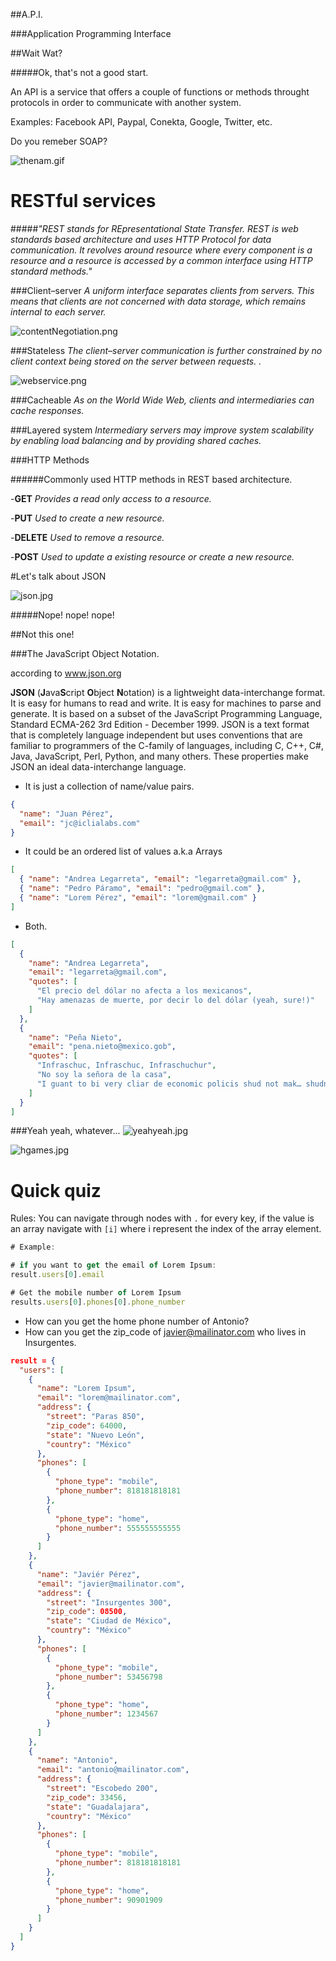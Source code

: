 ##A.P.I.

###Application Programming Interface

##Wait Wat?

#####Ok, that's not a good start.

An API is a service that offers a couple of functions or methods throught protocols in order to communicate with another system.


Examples: Facebook API, Paypal, Conekta, Google, Twitter, etc.

Do you remeber SOAP?

![thenam.gif](https://github.com/zenbakiak/rails_api_guide/blob/master/images/thenam.gif)


# RESTful services

#####_"REST stands for REpresentational State Transfer. REST is web standards based architecture and uses HTTP Protocol for data communication. It revolves around resource where every component is a resource and a resource is accessed by a common interface using HTTP standard methods."_

###Client–server
_A uniform interface separates clients from servers. This means that clients are not concerned with data storage, which remains internal to each server._

![contentNegotiation.png](https://github.com/zenbakiak/rails_api_guide/blob/master/images/contentNegotiation.png)

###Stateless
_The client–server communication is further constrained by no client context being stored on the server between requests.   ._

![webservice.png](https://github.com/zenbakiak/rails_api_guide/blob/master/images/webservice.png)

###Cacheable
_As on the World Wide Web, clients and intermediaries can cache responses._

###Layered system
_Intermediary servers may improve system scalability by enabling load balancing and by providing shared caches._

###HTTP Methods

######Commonly used HTTP methods in REST based architecture.

-__GET__ _Provides a read only access to a resource._

-__PUT__ _Used to create a new resource._

-__DELETE__ _Used to remove a resource._

-__POST__ _Used to update a existing resource or create a new resource._


#Let's talk about JSON

![json.jpg](https://github.com/zenbakiak/rails_api_guide/blob/master/images/json.jpg)

#####Nope! nope! nope!

##Not this one!

###The JavaScript Object Notation.

according to www.json.org

__JSON__ (**J**ava**S**cript **O**bject **N**otation) is a lightweight data-interchange format. It is easy for humans to read and write. It is easy for machines to parse and generate. It is based on a subset of the JavaScript Programming Language, Standard ECMA-262 3rd Edition - December 1999. JSON is a text format that is completely language independent but uses conventions that are familiar to programmers of the C-family of languages, including C, C++, C#, Java, JavaScript, Perl, Python, and many others. These properties make JSON an ideal data-interchange language.

- It is just a collection of name/value pairs.

```json
{
  "name": "Juan Pérez",
  "email": "jc@iclialabs.com"
}
```

- It could be an ordered list of values a.k.a Arrays

```json
[
  { "name": "Andrea Legarreta", "email": "legarreta@gmail.com" },
  { "name": "Pedro Páramo", "email": "pedro@gmail.com" },
  { "name": "Lorem Pérez", "email": "lorem@gmail.com" }
]
```

- Both.

```json
[
  {
    "name": "Andrea Legarreta",
    "email": "legarreta@gmail.com",
    "quotes": [
      "El precio del dólar no afecta a los mexicanos",
      "Hay amenazas de muerte, por decir lo del dólar (yeah, sure!)"
    ]
  },
  {
    "name": "Peña Nieto",
    "email": "pena.nieto@mexico.gob",
    "quotes": [
      "Infraschuc, Infraschuc, Infraschuchur",
      "No soy la señora de la casa",
      "I guant to bi very cliar de economic policis shud not mak… shudnot meikus forged"
    ]
  }
]
```


###Yeah yeah, whatever...
![yeahyeah.jpg](https://github.com/zenbakiak/rails_api_guide/blob/master/images/yeahyeah.jpg)

![hgames.jpg](https://github.com/zenbakiak/rails_api_guide/blob/master/images/hgames.jpg)

# Quick quiz

Rules: You can navigate through nodes with ```.``` for every key, if the value is an array navigate with ```[i]``` where i represent the index of the array element.


```js
# Example:

# if you want to get the email of Lorem Ipsum:
result.users[0].email

# Get the mobile number of Lorem Ipsum
results.users[0].phones[0].phone_number
```

- How can you get the home phone number of Antonio?
- How can you get the zip_code of javier@mailinator.com who lives in Insurgentes.

```json
result = {
  "users": [
    {
      "name": "Lorem Ipsum",
      "email": "lorem@mailinator.com",
      "address": {
        "street": "Paras 850",
        "zip_code": 64000,
        "state": "Nuevo León",
        "country": "México"
      },
      "phones": [
        {
          "phone_type": "mobile",
          "phone_number": 818181818181
        },
        {
          "phone_type": "home",
          "phone_number": 555555555555
        }
      ]
    },
    {
      "name": "Javiér Pérez",
      "email": "javier@mailinator.com",
      "address": {
        "street": "Insurgentes 300",
        "zip_code": 08500,
        "state": "Ciudad de México",
        "country": "México"
      },
      "phones": [
        {
          "phone_type": "mobile",
          "phone_number": 53456798
        },
        {
          "phone_type": "home",
          "phone_number": 1234567
        }
      ]
    },
    {
      "name": "Antonio",
      "email": "antonio@mailinator.com",
      "address": {
        "street": "Escobedo 200",
        "zip_code": 33456,
        "state": "Guadalajara",
        "country": "México"
      },
      "phones": [
        {
          "phone_type": "mobile",
          "phone_number": 818181818181
        },
        {
          "phone_type": "home",
          "phone_number": 90901909
        }
      ]
    }
  ]
}
```

